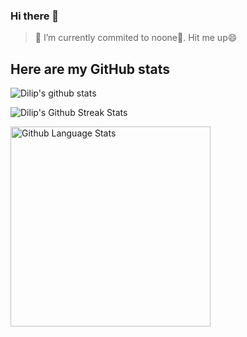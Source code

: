 ### Hi there 👋

<!--
**dlppdl/dlppdl** is a ✨ _special_ ✨ repository because its `README.md` (this file) appears on your GitHub profile.

Here are some ideas to get you started:

- 🔭 I’m currently working on ...
- 🌱 I’m currently learning ...
- 👯 I’m looking to collaborate on ...
- 🤔 I’m looking for help with ...
- 💬 Ask me about ...
- 📫 How to reach me: ...
- 😄 Pronouns: ...
- ⚡ Fun fact: ...
-->

> 🔭 I’m currently commited to noone🤔. Hit me up😄

## Here are my GitHub stats

<p style="min-width:320px;width:48%">
<img src="https://github-readme-stats-rbsfoqutz-dlppdl.vercel.app/api?username=dlppdl&show_icons=true&theme=vision-friendly-dark" alt="Dilip's github stats" />
</p>
<p style="min-width:320px;width:48%">
<img src="https://github-readme-streak-stats.herokuapp.com?user=dlppdl&theme=vision-friendly-dark&hide_border=true" alt="Dilip's Github Streak Stats" />
</p>

<img width="320px" src="https://github-readme-stats-rbsfoqutz-dlppdl.vercel.app/api/top-langs/?username=dlppdl&layout=compact&theme=vision-friendly-dark" alt="Github Language Stats">
